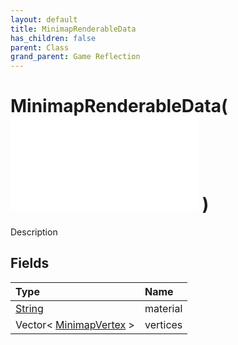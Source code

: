 ```yaml
---
layout: default
title: MinimapRenderableData
has_children: false
parent: Class
grand_parent: Game Reflection
---
```

# MinimapRenderableData( ![ CustomRenderableData ](/game-reflection/classes/custom_renderable_data.md) )
Description 

## Fields
| Type | Name |
|:-------------|:--------------|
| [String](/game-reflection/components/string.md) | material |
| Vector< [MinimapVertex](/game-reflection/components/minimap_vertex.md) > | vertices |
